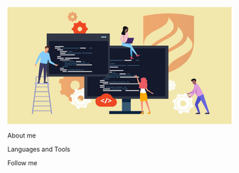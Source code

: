 ![Header](https://github.com/Brainisthekey/Brainisthekey/blob/main/assets/image.jpg)

About me

Languages and Tools

Follow me